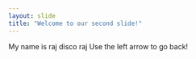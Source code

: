 ```yaml
---
layout: slide
title: "Welcome to our second slide!"
---
```

My name is raj disco raj
Use the left arrow to go back!
